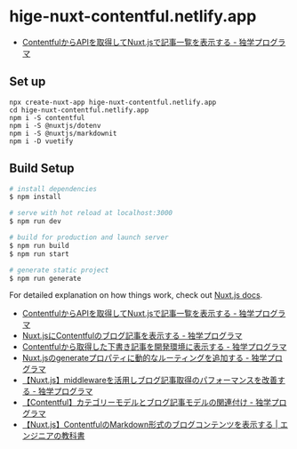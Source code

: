 # hige-nuxt-contentful.netlify.app

* [ContentfulからAPIを取得してNuxt\.jsで記事一覧を表示する \- 独学プログラマ](https://blog.cloud-acct.com/posts/blog-contentful-api)

## Set up

```shell
npx create-nuxt-app hige-nuxt-contentful.netlify.app
cd hige-nuxt-contentful.netlify.app
npm i -S contentful
npm i -S @nuxtjs/dotenv
npm i -S @nuxtjs/markdownit
npm i -D vuetify
```

## Build Setup

```bash
# install dependencies
$ npm install

# serve with hot reload at localhost:3000
$ npm run dev

# build for production and launch server
$ npm run build
$ npm run start

# generate static project
$ npm run generate
```

For detailed explanation on how things work, check out [Nuxt.js docs](https://nuxtjs.org).

* [ContentfulからAPIを取得してNuxt\.jsで記事一覧を表示する \- 独学プログラマ](https://blog.cloud-acct.com/posts/blog-contentful-api)
* [Nuxt\.jsにContentfulのブログ記事を表示する \- 独学プログラマ](https://blog.cloud-acct.com/posts/blog-nuxt-slugpage)
* [Contentfulから取得した下書き記事を開発環境に表示する \- 独学プログラマ](https://blog.cloud-acct.com/posts/contentful-draft-posts)
* [Nuxt\.jsのgenerateプロパティに動的なルーティングを追加する \- 独学プログラマ](https://blog.cloud-acct.com/posts/blog-nuxtjs-generate-routes)
* [【Nuxt\.js】middlewareを活用しブログ記事取得のパフォーマンスを改善する \- 独学プログラマ](https://blog.cloud-acct.com/posts/blog-nuxtjs-middleware)
* [【Contentful】カテゴリーモデルとブログ記事モデルの関連付け \- 独学プログラマ](https://blog.cloud-acct.com/posts/blog-creating-category)
* [【Nuxt\.js】ContentfulのMarkdown形式のブログコンテンツを表示する \| エンジニアの教科書](https://developers-book.com/2020/07/14/113/)

